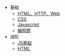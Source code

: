 - 基础
  - [HTML、HTTP、Web](/Interview/html-http-web.md)
  - [CSS](/Interview/css.md)
  - [Javascript](/Interview/Javascript.md)
  - [编程题](/Interview/program.md)
- 进阶
  - [JS基础](/Interview/JS-Advance.md)
  - [HTML](/Interview/html-Advance.md)